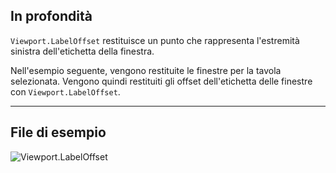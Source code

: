 ## In profondità
`Viewport.LabelOffset` restituisce un punto che rappresenta l'estremità sinistra dell'etichetta della finestra.

Nell'esempio seguente, vengono restituite le finestre per la tavola selezionata. Vengono quindi restituiti gli offset dell'etichetta delle finestre con `Viewport.LabelOffset`.
___
## File di esempio

![Viewport.LabelOffset](./Revit.Elements.Viewport.LabelOffset_img.jpg)
